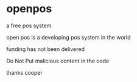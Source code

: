 # openpos
a free pos system

open pos is a developing pos system in the world

funding has not been delivered 




Do Not Put malicious content in the code



thanks cooper
